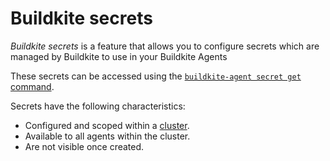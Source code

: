 # Buildkite secrets

_Buildkite secrets_ is a feature that allows you to configure secrets which are managed by Buildkite to use in your Buildkite Agents

These secrets can be accessed using the [`buildkite-agent secret get` command](/docs/agent/v3/cli-secret).

Secrets have the following characteristics:

- Configured and scoped within a [cluster](/docs/clusters/overview).
- Available to all agents within the cluster.
- Are not visible once created.
